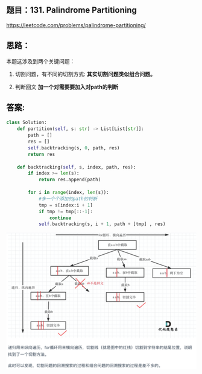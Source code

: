 ## 题目：131. Palindrome Partitioning

https://leetcode.com/problems/palindrome-partitioning/

## 思路：

本题这涉及到两个关键问题：

1. 切割问题，有不同的切割方式: **其实切割问题类似组合问题。**

3. 判断回文 **加一个对需要要加入对path的判断**


## 答案:
```python
class Solution:
    def partition(self, s: str) -> List[List[str]]:
        path = []
        res = []
        self.backtracking(s, 0, path, res)
        return res
        
    def backtracking(self, s, index, path, res):
        if index >= len(s):
            return res.append(path)

        for i in range(index, len(s)):
            #多一个个添加的path的判断
            tmp = s[index:i + 1]
            if tmp != tmp[::-1]:
                continue
            self.backtracking(s, i + 1, path + [tmp] , res)
```
![a](https://github.com/SSRRBB/Leetcode/blob/main/Images/406.png)
